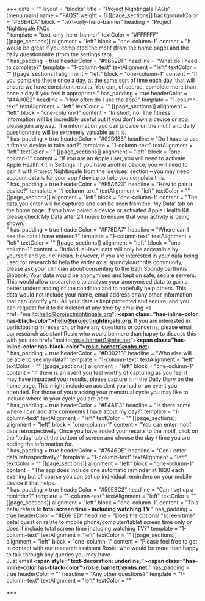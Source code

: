 +++
date = ""
layout = "blocks"
title = "Project Nightingale FAQs"
[menu.main]
name = "FAQS"
weight = 6
[[page_sections]]
backgroundColor = "#36E4DA"
block = "text-only-hero-banner"
heading = "Project Nightingale FAQs<br>"
template = "text-only-hero-banner"
textColor = "#FFFFFF"
[[page_sections]]
alignment = "left"
block = "one-column-1"
content = "It would be great if you completed the motif (from the home page) and the daily questionnaire (from the settings tab).<br>"
has_padding = true
headerColor = "#9B52DF"
headline = "What do I need to complete?"
template = "1-column-text"
textAlignment = "left"
textColor = ""
[[page_sections]]
alignment = "left"
block = "one-column-1"
content = "If you complete these once a day, at the same sort of time each day, that will ensure we have consistent results. You can, of course, complete more than once a day if you feel it appropriate."
has_padding = true
headerColor = "#4A90E2"
headline = "How often do I use the app?"
template = "1-column-text"
textAlignment = "left"
textColor = ""
[[page_sections]]
alignment = "left"
block = "one-column-1"
content = "In short, no. The fitness information will be incredibly useful but if you don’t own a device or app, please join anyway. The information you can provide on the motif and daily questionnaire will be extremely valuable as it is.<br>"
has_padding = true
headerColor = "#02D183"
headline = "Do I have to use a fitness device to take part?"
template = "1-column-text"
textAlignment = "left"
textColor = ""
[[page_sections]]
alignment = "left"
block = "one-column-1"
content = "If you are an Apple user, you will need to activate Apple Health Kit in Settings. If you have another device, you will need to pair it with Project Nightingale from the ‘devices’ section – you may need account details for your app / device to help you complete this.<br>"
has_padding = true
headerColor = "#F5A623"
headline = "How to pair a device?"
template = "1-column-text"
textAlignment = "left"
textColor = ""
[[page_sections]]
alignment = "left"
block = "one-column-1"
content = "The data you enter will be captured and can be seen from the ‘My Data’ tab on the home page. If you have paired a device or activated Apple Health Kit please check My Data after 24 hours to ensure that your activity is being shown.<br>"
has_padding = true
headerColor = "#F78DA7"
headline = "Where can I see the data I have entered?"
template = "1-column-text"
textAlignment = "left"
textColor = ""
[[page_sections]]
alignment = "left"
block = "one-column-1"
content = "Individual-level data will only be accessible by yourself and your clinician. However, if you are interested in your data being used for research to help the wider axial spondyloarthritis community, please ask your clinician about consenting to the Bath Spondyloarthritis Biobank. Your data would be anonymised and kept on safe, secure servers. This would allow researchers to analyse your anonymised data to gain a better understanding of the condition and to hopefully help others. This data would not include your name, email address or any other information that can identify you. All your data is kept protected and secure, and you can request for it to be deleted at any time by emailing <a href=\"mailto:hello@projectnightingale.org\"><strong><span class=\"has-inline-color has-black-color\">hello@projectnightingale.org</span></strong></a>. If you are interested in participating in research, or have any questions or concerns, please email our research assistant Rosie who would be more than happy to discuss this with you (<a href=\"mailto:rosie.barnett1@nhs.net\"><strong><span class=\"has-inline-color has-black-color\">rosie.barnett1@nhs.net</span></strong></a>).<br>"
has_padding = true
headerColor = "#D0021B"
headline = "Who else will be able to see my data?"
template = "1-column-text"
textAlignment = "left"
textColor = ""
[[page_sections]]
alignment = "left"
block = "one-column-1"
content = "If there is an event you feel worthy of capturing as you feel it may have impacted your results, please capture it in the Daily Diary on the home page. This might include an accident you had or an event you attended. For those of you tracking your menstrual cycle you may like to include where in your cycle you are here.<br>"
has_padding = true
headerColor = "#F4A113"
headline = "Is there some where I can add any comments I have about my day?"
template = "1-column-text"
textAlignment = "left"
textColor = ""
[[page_sections]]
alignment = "left"
block = "one-column-1"
content = "You can enter motif data retrospectively. Once you have added your results to the motif, click on the ‘today’ tab at the bottom of screen and choose the day / time you are adding the information for.<br>"
has_padding = true
headerColor = "#7546DE"
headline = "Can I enter data retrospectively?"
template = "1-column-text"
textAlignment = "left"
textColor = ""
[[page_sections]]
alignment = "left"
block = "one-column-1"
content = "The app does include one automatic reminder at 1830 each evening but of course you can set up individual reminders on your mobile device if that helps.<br>"
has_padding = true
headerColor = "#50E3C2"
headline = "Can I set up a reminder?"
template = "1-column-text"
textAlignment = "left"
textColor = ""
[[page_sections]]
alignment = "left"
block = "one-column-1"
content = "This petal refers to <strong>total screen time - including watching TV</strong>."
has_padding = true
headerColor = "#E661ED"
headline = "Does the optional \"screen time\" petal question relate to mobile phone/computer/tablet screen time only or does it include total screen time including watching TV?"
template = "1-column-text"
textAlignment = "left"
textColor = ""
[[page_sections]]
alignment = "left"
block = "one-column-1"
content = "Please feel free to get in contact with our research assistant Rosie, who would be more than happy to talk through any queries you may have. <br>Just email <strong><span style=\"text-decoration: underline;\"><span class=\"has-inline-color has-black-color\">rosie.barnett1@nhs.net</span></span></strong>."
has_padding = true
headerColor = ""
headline = "Any other questions?"
template = "1-column-text"
textAlignment = "left"
textColor = ""

+++
